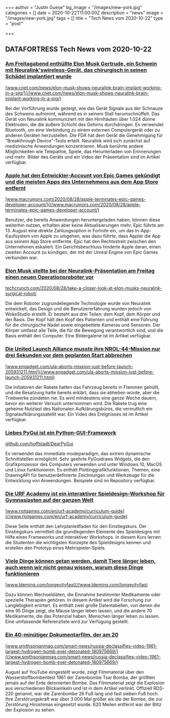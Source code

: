 +++
author = "Justin Guese"
bg_image = "/images/new-york.jpg"
categories = []
date = 2020-10-22T11:00:00Z
description = "news"
image = "/images/new-york.jpg"
tags = []
title = "Tech News vom 2020-10-22"
type = "post"

+++

        
## DATAFORTRESS Tech News vom 2020-10-22


### [Am Freitagabend enthüllte Elon Musk Gertrude, ein Schwein mit Neuralink'swireless-Gerät, das chirurgisch in seinen Schädel implantiert wurde](//www.cnet.com/news/elon-musk-shows-neuralink-brain-implant-working-in-a-pig/)


[www.cnet.com/news/elon-musk-shows-neuralink-brain-implant-working-in-a-pig/](//www.cnet.com/news/elon-musk-shows-neuralink-brain-implant-working-in-a-pig/)


Bei der Vorführung wurde gezeigt, wie das Gerät Signale aus der Schnauze des Schweins aufnimmt, während es in seinem Stall herumschnüffelt. Das Gerät von Neuralink kommuniziert mit den Hirnhäuten über 1.024 dünne Elektroden, die die äußere Schicht des Gehirns durchdringen. Es verwendet Bluetooth, um eine Verbindung zu einem externen Computergerät oder zu anderen Geräten herzustellen. Die FDA hat dem Gerät die Genehmigung für "Breakthrough Device"-Tests erteilt. Neuralink wird sich zunächst auf medizinische Anwendungen konzentrieren. Musk berührte andere Möglichkeiten wie Telepathie, Spiele, das Herunterladen von Erinnerungen und mehr. Bilder des Geräts und ein Video der Präsentation sind im Artikel verfügbar.


### [Apple hat den Entwickler-Account von Epic Games gekündigt und die meisten Apps des Unternehmens aus dem App Store entfernt](//www.macrumors.com/2020/08/28/apple-terminates-epic-games-developer-account/)


[www.macrumors.com/2020/08/28/apple-terminates-epic-games-developer-account/](//www.macrumors.com/2020/08/28/apple-terminates-epic-games-developer-account/)


Benutzer, die bereits Anwendungen heruntergeladen haben, können diese weiterhin nutzen, erhalten aber keine Aktualisierungen mehr. Epic führte am 13. August eine direkte Zahlungsoption in Fortnite ein, um das In-App-Kaufsystem von Apple zu umgehen, was dazu führte, dass Appler die App aus seinem App Store entfernte. Epic hat den Rechtsstreit zwischen den Unternehmen eskaliert. Ein Gerichtsbeschluss hinderte Apple daran, einen zweiten Account zu kündigen, der mit der Unreal Engine von Epic Games verbunden war.


### [Elon Musk stellte bei der Neuralink-Präsentation am Freitag einen neuen Operationsroboter vor](//techcrunch.com/2020/08/28/take-a-closer-look-at-elon-musks-neuralink-surgical-robot/)


[techcrunch.com/2020/08/28/take-a-closer-look-at-elon-musks-neuralink-surgical-robot/](//techcrunch.com/2020/08/28/take-a-closer-look-at-elon-musks-neuralink-surgical-robot/)


Die dem Roboter zugrundeliegende Technologie wurde von Neuralink entwickelt, das Design und die Benutzererfahrung wurden jedoch von WokeStudio erstellt. Er besteht aus drei Teilen: dem Kopf, dem Körper und der Basis. Der Kopf hält den Kopf des Patienten und enthält eine Führung für die chirurgische Nadel sowie eingebettete Kameras und Sensoren. Der Körper umfasst alle Teile, die für die Bewegung verantwortlich sind, und die Basis enthält den Computer. Eine Bildergalerie ist im Artikel verfügbar.


### [Die United Launch Alliance musste ihre NROL-44-Mission nur drei Sekunden vor dem geplanten Start abbrechen](//www.engadget.com/ula-aborts-mission-just-before-launch-205931211.html)


[www.engadget.com/ula-aborts-mission-just-before-launch-205931211.html](//www.engadget.com/ula-aborts-mission-just-before-launch-205931211.html)


Die Initiatoren der Rakete hatten das Fahrzeug bereits in Flammen gehüllt, und die Besatzung hatte bereits erklärt, dass sie abheben würde, aber die Triebwerke zündeten nie. Es wird mindestens eine ganze Woche dauern, bevor ein weiterer Versuch unternommen wird. Die Rakete trug eine geheime Nutzlast des Nationalen Aufklärungsbüros, die vermutlich ein Signalaufklärungssatellit war. Ein Video des Ereignisses ist im Artikel verfügbar.


### [Liebes PyGui ist ein Python-GUI-Framework](//github.com/hoffstadt/DearPyGui)


[github.com/hoffstadt/DearPyGui](//github.com/hoffstadt/DearPyGui)


Es verwendet das immediate modeparadigm, das extrem dynamische Schnittstellen ermöglicht. Sehr geehrte PyGuidraws Widgets, die den Grafikprozessor des Computers verwenden und unter Windows 10, MacOS und Linux funktionieren. Es enthält Plottinggrafikfunktionen, Themen, eine DrawingAPI für benutzerdefinierte Zeichnungen und Werkzeuge für die Entwicklung von Anwendungen. Beispiele sind im Repository verfügbar.


### [Die URF Academy ist ein interaktiver Spieldesign-Workshop für Gymnasiasten auf der ganzen Welt](//www.riotgames.com/en/urf-academy/curriculum-guide)


[www.riotgames.com/en/urf-academy/curriculum-guide](//www.riotgames.com/en/urf-academy/curriculum-guide)


Diese Seite enthält den Lehrplanleitfaden für den Einstiegskurs. Der Einstiegskurs vermittelt die grundlegenden Elemente des Spieldesigns mit Hilfe eines Frameworks und interaktiver Workshops. In diesem Kurs lernen die Studenten die wichtigsten Konzepte des Spieldesigns kennen und erstellen den Prototyp eines Mehrspieler-Spiels.


### [Viele Dinge können getan werden, damit Tiere länger leben, auch wenn wir nicht genau wissen, warum diese Dinge funktionieren](//www.ldeming.com/longevityfaq)


[www.ldeming.com/longevityfaq](//www.ldeming.com/longevityfaq)


Dazu können Wechseldiäten, die Einnahme bestimmter Medikamente oder spezielle Therapien gehören. In diesem Artikel wird die Forschung zur Langlebigkeit erörtert. Es enthält zwei große Datentabellen, von denen die eine 95 Dinge zeigt, die Mäuse länger leben lassen, und die andere 70 Medikamente, die das Potenzial haben, Menschen länger leben zu lassen. Eine umfassende Referenzliste wird zur Verfügung gestellt.


### [Ein 40-minütiger Dokumentarfilm, der am 20](//www.smithsonianmag.com/smart-news/russia-declassifies-video-1961-largest-hydrogen-bomb-ever-detonated-180975669/)


[www.smithsonianmag.com/smart-news/russia-declassifies-video-1961-largest-hydrogen-bomb-ever-detonated-180975669/](//www.smithsonianmag.com/smart-news/russia-declassifies-video-1961-largest-hydrogen-bomb-ever-detonated-180975669/)


August auf YouTube eingestellt wurde, zeigt Filmmaterial über den Wasserstoffbombentest 1961 der Zarenbombe Tsar Bomba, der größten jemals auf der Erde detonierten Bombe. Das Filmmaterial zeigt die Explosion aus verschiedenen Blickwinkeln und ist in dem Artikel verlinkt. Offiziell RDS-220 genannt, war die Zarenbombe 26 Fuß lang und fast sieben Fuß hoch. Ihre Zerstörungskraft war über 3.000 Mal größer als die der Bombe, die zur Zerstörung Hiroshimas eingesetzt wurde. 620 Meilen entfernt war der Blitz der Explosion zu sehen.